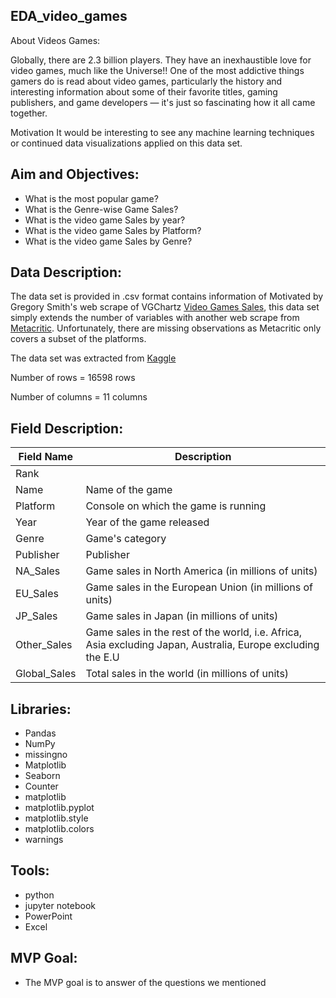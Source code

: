 ## EDA_video_games

About Videos Games:

Globally, there are 2.3 billion players. They have an inexhaustible love for video games, much like the Universe!! One of the most addictive things gamers do is read about video games, particularly the history and interesting information about some of their favorite titles, gaming publishers, and game developers — it's just so fascinating how it all came together.

Motivation
It would be interesting to see any machine learning techniques or continued data visualizations applied on this data set.


## Aim and Objectives:

* What is the most popular game?
* What is the Genre-wise Game Sales?
* What is the video game Sales by year?
* What is the video game Sales by Platform?
* What is the video game Sales by Genre?

## Data Description:
The data set is provided in .csv format contains information of Motivated by Gregory Smith's web scrape of VGChartz [Video Games Sales](https://www.kaggle.com/gregorut/datasets), this data set simply extends the number of variables with another web scrape from [Metacritic](https://www.metacritic.com/browse/games/release-date/available). Unfortunately, there are missing observations as Metacritic only covers a subset of the platforms.

The data set was extracted from [Kaggle](https://www.kaggle.com/rush4ratio/video-game-sales-with-ratings/version/2)

 Number of rows = 16598 rows 

 Number of columns = 11 columns 

## Field Description:

| Field Name        | Description                                                                                                |
|-------------------|------------------------------------------------------------------------------------------------------------|
| Rank              |                                                                                                            |
| Name              | Name of the game                                                                                           |
| Platform          | Console on which the game is running                                                                       |
| Year              | Year of the game released                                                                                  |
| Genre             | Game's category                                                                                            |
| Publisher         | Publisher                                                                                                  |
| NA_Sales	         | Game sales in North America (in millions of units)                                                         |
| EU_Sales	         | Game sales in the European Union (in millions of units)                                                    |
| JP_Sales	         | Game sales in Japan (in millions of units)                                                                 |
| Other_Sales       | Game sales in the rest of the world, i.e. Africa, Asia excluding Japan, Australia, Europe excluding the E.U|
| Global_Sales      | Total sales in the world (in millions of units)                                                            |



## Libraries:

* Pandas
* NumPy
* missingno  
* Matplotlib
* Seaborn
* Counter
* matplotlib
* matplotlib.pyplot
* matplotlib.style
* matplotlib.colors
* warnings

## Tools:

* python
* jupyter notebook
* PowerPoint
*  Excel

## MVP Goal:
* The MVP goal is to answer of the questions we mentioned



